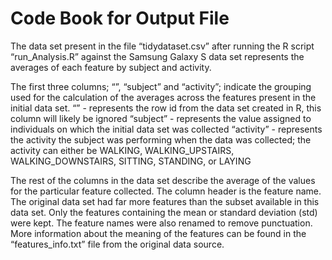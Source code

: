# Code Book for Output File

The data set present in the file “tidydataset.csv” after running the R script “run_Analysis.R” against the Samsung Galaxy S data set represents the averages of each
feature by subject and activity.

The first three columns; “”, “subject” and “activity”; indicate the grouping used for the calculation of the averages across the features present in the initial data set.
“” - represents the row id from the data set created in R, this column will likely be ignored
“subject” - represents the value assigned to individuals on which the initial data set was collected
“activity” - represents the activity the subject was performing when the data was collected; the activity can either be WALKING, WALKING_UPSTAIRS, WALKING_DOWNSTAIRS, SITTING, STANDING, or LAYING


The rest of the columns in the data set describe the average of the values for the particular feature collected. The column header is the feature name. The original data set had far more features than the subset available in this data set. Only the features containing the mean or standard deviation (std) were kept. The feature names were also renamed to remove punctuation. More information about the meaning of the features can be found in the “features_info.txt” file from the original data source.